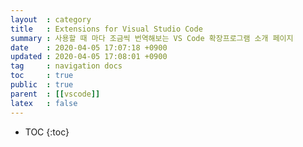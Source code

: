 ```yaml
---
layout  : category
title   : Extensions for Visual Studio Code
summary : 사용할 때 마다 조금씩 번역해보는 VS Code 확장프로그램 소개 페이지
date    : 2020-04-05 17:07:18 +0900
updated : 2020-04-05 17:08:01 +0900
tag     : navigation docs
toc     : true
public  : true
parent  : [[vscode]]
latex   : false
---
```

* TOC
{:toc}
